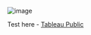 ![image](https://github.com/user-attachments/assets/17bab2d9-3781-4f7c-b677-94e260fcb8d1)

Test here - [Tableau Public](https://public.tableau.com/views/ComplaintsAnalysis_17212135678750/Dashboard1?:language=en-US&publish=yes&:sid=&:redirect=auth&:display_count=n&:origin=viz_share_link)
